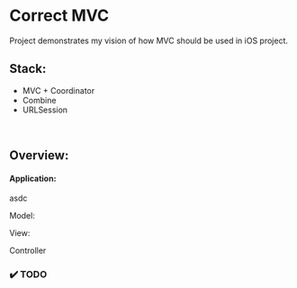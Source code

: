 # Correct MVC
Project demonstrates my vision of how MVC should be used in iOS project.

## Stack:
- MVC + Coordinator
- Combine
- URLSession

<br>

## Overview:
<h4><b>Application:</b></h4>
asdc

Model:

View:

Controller
<p></p>


<h3>✔️ TODO</h3>
<p></p>

